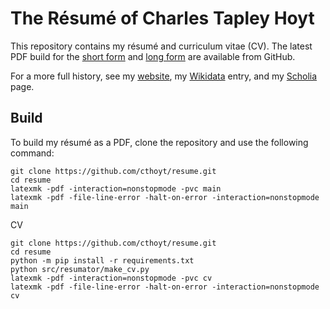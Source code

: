 # The Résumé of Charles Tapley Hoyt 

This repository contains my résumé and curriculum vitae (CV).
The latest PDF build for the [short form](https://github.com/cthoyt/resume/raw/master/main.pdf) and
[long form](https://github.com/cthoyt/resume/raw/master/cv.pdf) are available from GitHub.

For a more full history, see my [website](https://cthoyt.com), my [Wikidata](https://www.wikidata.org/wiki/Q47475003)
entry, and my [Scholia](https://tools.wmflabs.org/scholia/author/Q47475003) page.

## Build

To build my résumé as a PDF, clone the repository and use the following command:

```shell
git clone https://github.com/cthoyt/resume.git
cd resume
latexmk -pdf -interaction=nonstopmode -pvc main
latexmk -pdf -file-line-error -halt-on-error -interaction=nonstopmode main
```

CV

```shell
git clone https://github.com/cthoyt/resume.git
cd resume
python -m pip install -r requirements.txt
python src/resumator/make_cv.py
latexmk -pdf -interaction=nonstopmode -pvc cv
latexmk -pdf -file-line-error -halt-on-error -interaction=nonstopmode cv
```
